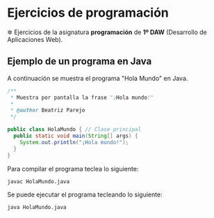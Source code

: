 # Ejercicios de programación

✲ Ejercicios de la asignatura **programación** de **1º DAW** (Desarrollo de Aplicaciones Web).

## Ejemplo de un programa en Java

A continuación se muestra el programa "Hola Mundo" en Java.

```java
/**
 * Muestra por pantalla la frase "¡Hola mundo!"
 *
 * @author Beatriz Parejo
 */

public class HolaMundo { // Clase principal
  public static void main(String[] args) {
    System.out.println("¡Hola mundo!");
  }
}
```
Para compilar el programa teclea lo siguiente:

```console
javac HolaMundo.java
```
Se puede ejecutar el programa tecleando lo siguiente:

```console
java HolaMundo.java
```
